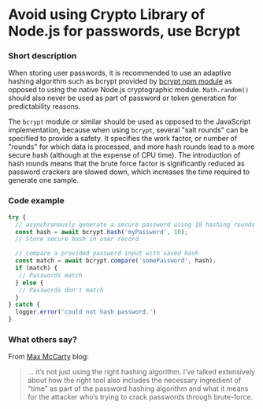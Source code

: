 # Avoid using Crypto Library of Node.js for passwords, use Bcrypt

### Short description

When storing user passwords, it is recommended to use an adaptive hashing algorithm such as bcrypt provided by [bcrypt npm module](https://www.npmjs.com/package/bcrypt) as opposed to using the native Node.js cryptographic module. `Math.random()` should also never be used as part of password or token generation for predictability reasons.

The `bcrypt` module or similar should be used as opposed to the JavaScript implementation, because when using `bcrypt`, several "salt rounds" can be specified to provide a safety. It specifies the work factor, or number of "rounds" for which data is processed, and more hash rounds lead to a more secure hash (although at the expense of CPU time). The introduction of hash rounds means that the brute force factor is significantly reduced as password crackers are slowed down, which increases the time required to generate one sample.

### Code example

```javascript
try {
  // asynchronously generate a secure password using 10 hashing rounds
  const hash = await bcrypt.hash('myPassword', 10);
  // Store secure hash in user record

  // compare a provided password input with saved hash
  const match = await bcrypt.compare('somePassword', hash);
  if (match) {
   // Passwords match
  } else {
   // Passwords don't match
  }
} catch {
  logger.error('could not hash password.')
}
```

### What others say?

From [Max McCarty](https://dzone.com/articles/nodejs-and-password-storage-with-bcrypt) blog:
> ... it’s not just using the right hashing algorithm. I’ve talked extensively about how the right tool also includes the necessary ingredient of “time” as part of the password hashing algorithm and what it means for the attacker who’s trying to crack passwords through brute-force.
